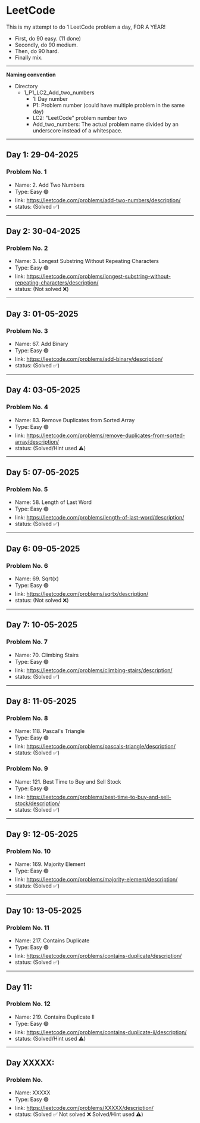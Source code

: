 # LeetCode

This is my attempt to do 1 LeetCode problem a day, FOR A YEAR!
- First, do 90 easy. (11 done)
- Secondly, do 90 medium.
- Then, do 90 hard.
- Finally mix.

___
**Naming convention**
- Directory
    - 1_P1_LC2_Add_two_numbers
        - 1: Day number
        - P1: Problem number (could have multiple problem in the same day)
        - LC2: "LeetCode" problem number two
        - Add_two_numbers: The actual problem name divided by an underscore instead of a whitespace.
___
## Day 1: 29-04-2025
### Problem No. 1

- Name: 2. Add Two Numbers
- Type: Easy 🟢
- link: https://leetcode.com/problems/add-two-numbers/description/
- status: (Solved ✅)
___
## Day 2: 30-04-2025
### Problem No. 2

- Name: 3. Longest Substring Without Repeating Characters
- Type: Easy 🟢
- link: https://leetcode.com/problems/longest-substring-without-repeating-characters/description/
- status: (Not solved ❌)
___
## Day 3: 01-05-2025
### Problem No. 3

- Name: 67. Add Binary
- Type: Easy 🟢
- link: https://leetcode.com/problems/add-binary/description/
- status: (Solved ✅)
___
## Day 4: 03-05-2025
### Problem No. 4

- Name: 83. Remove Duplicates from Sorted Array
- Type: Easy 🟢
- link: https://leetcode.com/problems/remove-duplicates-from-sorted-array/description/
- status: (Solved/Hint used ⚠️)
___
## Day 5: 07-05-2025
### Problem No. 5

- Name: 58. Length of Last Word
- Type: Easy 🟢
- link: https://leetcode.com/problems/length-of-last-word/description/
- status: (Solved ✅)
___
## Day 6: 09-05-2025
### Problem No. 6

- Name: 69. Sqrt(x)
- Type: Easy 🟢
- link: https://leetcode.com/problems/sqrtx/description/
- status: (Not solved ❌)
___
## Day 7: 10-05-2025
### Problem No. 7

- Name: 70. Climbing Stairs
- Type: Easy 🟢
- link: https://leetcode.com/problems/climbing-stairs/description/
- status: (Solved ✅)
___
## Day 8: 11-05-2025
### Problem No. 8
- Name: 118. Pascal's Triangle
- Type: Easy 🟢
- link: https://leetcode.com/problems/pascals-triangle/description/
- status: (Solved ✅)

### Problem No. 9
- Name: 121. Best Time to Buy and Sell Stock
- Type: Easy 🟢
- link: https://leetcode.com/problems/best-time-to-buy-and-sell-stock/description/
- status: (Solved ✅)

___
## Day 9: 12-05-2025
### Problem No. 10

- Name: 169. Majority Element
- Type: Easy 🟢
- link: https://leetcode.com/problems/majority-element/description/
- status: (Solved ✅)
___
## Day 10: 13-05-2025
### Problem No. 11

- Name: 217. Contains Duplicate
- Type: Easy 🟢
- link: https://leetcode.com/problems/contains-duplicate/description/
- status: (Solved ✅)
___
## Day 11:
### Problem No. 12

- Name: 219. Contains Duplicate II
- Type: Easy 🟢
- link: https://leetcode.com/problems/contains-duplicate-ii/description/
- status: (Solved/Hint used ⚠️)
___
## Day XXXXX:
### Problem No. 

- Name: XXXXX
- Type: Easy 🟢
- link: https://leetcode.com/problems/XXXXX/description/
- status: (Solved ✅ Not solved ❌ Solved/Hint used ⚠️)
